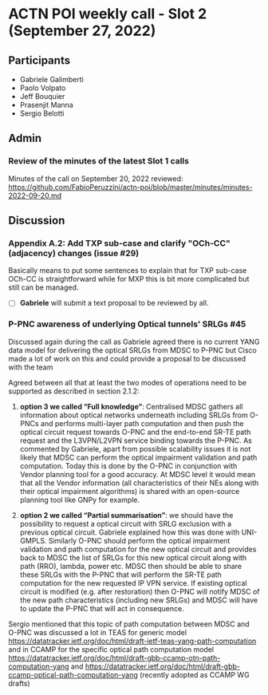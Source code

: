 # ACTN POI weekly call - Slot 2 (September 27, 2022)

## Participants
-	Gabriele Galimberti
-	Paolo Volpato
-	Jeff Bouquier
-	Prasenjit Manna
-	Sergio Belotti

## Admin

### Review of the minutes of the latest Slot 1 calls

Minutes of the call on September 20, 2022 reviewed: https://github.com/FabioPeruzzini/actn-poi/blob/master/minutes/minutes-2022-09-20.md

## Discussion

### Appendix A.2: Add TXP sub-case and clarify "OCh-CC" (adjacency) changes (issue #29)

Basically means to put some sentences to explain that for TXP sub-case OCh-CC is straightforward while for MXP this is bit more complicated but still can be managed.

- [ ] **Gabriele** will submit a text proposal to be reviewed by all.

###  P-PNC awareness of underlying Optical tunnels' SRLGs #45 

Discussed again during the call as Gabriele agreed there is no current YANG data model for delivering the optical SRLGs from MDSC to P-PNC 
but Cisco made a lot of work on this and could provide a proposal to be discussed with the team

Agreed between all that at least the two modes of operations need to be supported as described in section 2.1.2:

1) **option 3 we called “Full knowledge”**: Centralised MDSC gathers all information about optical networks underneath including SRLGs from O-PNCs and 
performs multi-layer path computation and then push the optical circuit request towards O-PNC and the end-to-end SR-TE path request and the L3VPN/L2VPN 
service binding towards the P-PNC. As commented by Gabriele, apart from possible scalability issues it is not likely that MDSC can perform the optical
impairment validation and path computation. Today this is done by the O-PNC in conjunction with Vendor planning tool for a good accuracy.
At MDSC level it would mean that all the Vendor information (all characteristics of their NEs along with their optical impairment algorithms) 
is shared with an open-source planning tool like GNPy for example.

2) **option 2 we called “Partial summarisation”**: we should have the possibility to request a optical circuit with SRLG exclusion with a previous optical circuit.
Gabriele explained how this was done with UNI-GMPLS. Similarly O-PNC should perform the optical impairment validation and path computation for the new optical 
circuit and provides back to MDSC the list of SRLGs for this new optical circuit along with path (RRO), lambda, power etc.  MDSC then should be able to share 
these SRLGs with the P-PNC that will perform the SR-TE path computation for the new requested IP VPN service. If existing optical circuit is modified 
(e.g. after restoration) then O-PNC will notify MDSC of the new path characteristics (including new SRLGs) and MDSC will have to update the P-PNC that 
will act in consequence.

Sergio mentioned that this topic of path computation between MDSC and O-PNC was discussed a lot in TEAS for generic model https://datatracker.ietf.org/doc/html/draft-ietf-teas-yang-path-computation
and in CCAMP for the specific optical path computation model https://datatracker.ietf.org/doc/html/draft-gbb-ccamp-otn-path-computation-yang and 
https://datatracker.ietf.org/doc/html/draft-gbb-ccamp-optical-path-computation-yang (recently adopted as CCAMP WG drafts)
